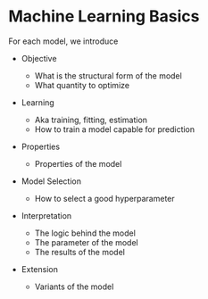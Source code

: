 
# Machine Learning Basics



For each model, we introduce

- Objective
  - What is the structural form of the model
  - What quantity to optimize

- Learning
  - Aka training, fitting, estimation
  - How to train a model capable for prediction

- Properties
  - Properties of the model

- Model Selection
  - How to select a good hyperparameter

- Interpretation
  - The logic behind the model
  - The parameter of the model
  - The results of the model

- Extension
  - Variants of the model
